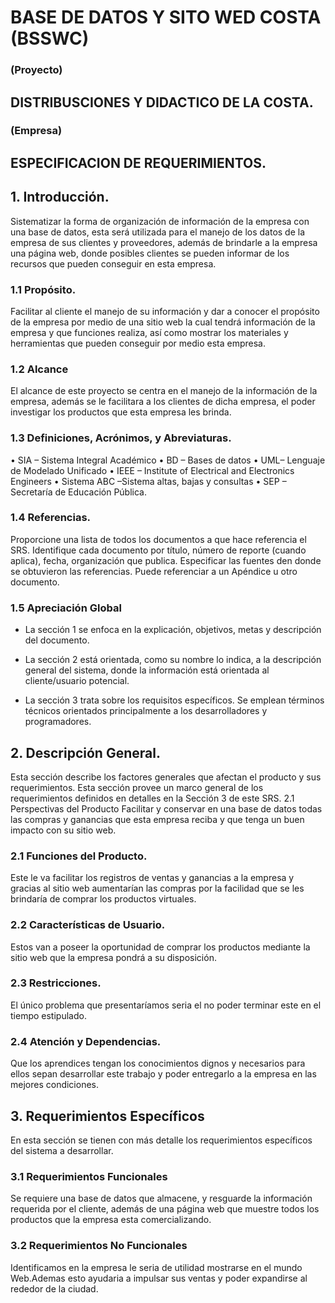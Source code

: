 # BASE DE DATOS Y SITO WED COSTA (BSSWC)
### (Proyecto)

## DISTRIBUSCIONES Y DIDACTICO DE LA COSTA.
### (Empresa)

## ESPECIFICACION DE REQUERIMIENTOS.


## 1.	Introducción.

Sistematizar la forma de organización de información de la empresa con una base de datos, esta será utilizada para el manejo de los datos de la empresa de sus clientes y proveedores, además de brindarle a la empresa una página web, donde posibles clientes se pueden informar de los recursos que pueden conseguir en esta empresa.

### 1.1	 Propósito.

Facilitar al cliente el manejo de su información y dar a conocer el propósito de la empresa por medio de una sitio web la cual tendrá información de la empresa y que funciones realiza, así como mostrar los materiales y herramientas que pueden conseguir por medio esta empresa.

### 1.2	Alcance

El alcance de este proyecto se centra en el manejo de la información de la empresa, además se le facilitara a los clientes de dicha empresa, el poder investigar los productos que esta empresa les brinda.

### 1.3	Definiciones, Acrónimos, y Abreviaturas.

 • SIA – Sistema Integral Académico
 • BD – Bases de datos
 • UML– Lenguaje de Modelado Unificado
 • IEEE – Institute of Electrical and Electronics Engineers
 • Sistema ABC –Sistema altas, bajas y consultas
 • SEP – Secretaría de Educación Pública.

### 1.4	Referencias.

Proporcione una lista de todos los documentos a que hace referencia el SRS.  Identifique cada documento por título, número de reporte (cuando aplica), fecha, organización que publica. Especificar las fuentes den donde se obtuvieron las referencias. Puede referenciar a un Apéndice u otro documento.

### 1.5	Apreciación Global

*	La sección 1 se enfoca en la explicación, objetivos, metas y descripción del documento.

*	La sección 2 está orientada, como su nombre lo indica, a la descripción general del sistema, donde la información está orientada al cliente/usuario potencial.

*	La sección 3 trata sobre los requisitos específicos. Se emplean términos técnicos orientados principalmente a los desarrolladores y programadores.


## 2. Descripción General.

Esta sección describe los factores generales que afectan el producto y sus requerimientos. Esta sección provee un marco general de los requerimientos definidos en detalles en la Sección 3 de este SRS.
2.1	Perspectivas del Producto
Facilitar y conservar en una base de datos todas las compras y ganancias que esta empresa reciba y que tenga un buen impacto con su sitio web.

### 2.1 Funciones del Producto.

Este le va facilitar los registros de ventas y ganancias a la empresa y gracias al sitio web aumentarían las compras por la facilidad que se les brindaría de comprar los productos virtuales.


### 2.2	Características de Usuario.

Estos van a poseer la oportunidad de comprar los productos mediante la sitio web que la empresa pondrá a su disposición.

### 2.3	Restricciones.

El único problema que presentaríamos seria el no poder terminar este en el tiempo estipulado.

### 2.4	Atención y Dependencias.
Que los aprendices tengan los conocimientos dignos y necesarios para ellos sepan desarrollar este trabajo y poder entregarlo a la empresa en las mejores condiciones.

## 3.	Requerimientos Específicos
En esta sección se tienen con más detalle los requerimientos específicos del sistema a desarrollar.

### 3.1	Requerimientos Funcionales

Se requiere una base de datos que almacene, y resguarde la información requerida por el cliente, además de una página web que muestre todos los  productos que la empresa esta comercializando.

### 3.2 Requerimientos No Funcionales

Identificamos en la empresa  le seria de utilidad mostrarse en el mundo Web.Ademas esto ayudaria a impulsar sus ventas y poder expandirse al rededor de la ciudad.
